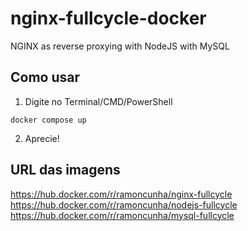 # nginx-fullcycle-docker
NGINX as reverse proxying with NodeJS with MySQL

## Como usar

1. Digite no Terminal/CMD/PowerShell

`docker compose up`

2. Aprecie!

## URL das imagens

https://hub.docker.com/r/ramoncunha/nginx-fullcycle
https://hub.docker.com/r/ramoncunha/nodejs-fullcycle
https://hub.docker.com/r/ramoncunha/mysql-fullcycle